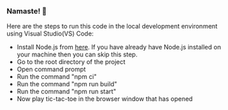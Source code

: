 ### Namaste! 👋

Here are the steps to run this code in the local development environment using Visual Studio(VS) Code:
- Install Node.js from [here](https://nodejs.org/en/download). If you have already have Node.js installed on your machine then you can skip this step.
- Go to the root directory of the project
- Open command prompt
- Run the command "npm ci"
- Run the command "npm run build"
- Run the command "npm run start"
- Now play tic-tac-toe in the browser window that has opened
